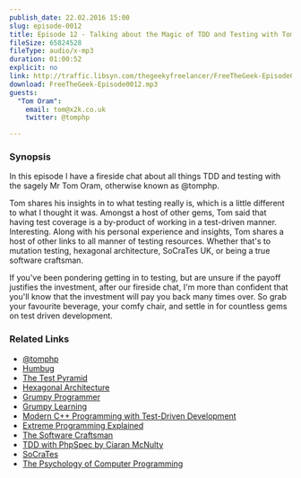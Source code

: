 ```yaml
---
publish_date: 22.02.2016 15:00
slug: episode-0012
title: Episode 12 - Talking about the Magic of TDD and Testing with Tom Oram
fileSize: 65824528
fileType: audio/x-mp3
duration: 01:00:52
explicit: no
link: http://traffic.libsyn.com/thegeekyfreelancer/FreeTheGeek-Episode0012.mp3
download: FreeTheGeek-Episode0012.mp3
guests:
  "Tom Oram":
    email: tom@x2k.co.uk
    twitter: @tomphp

---
```

### Synopsis

In this episode I have a fireside chat about all things TDD and testing with the sagely Mr Tom Oram, otherwise known as @tomphp. 

Tom shares his insights in to what testing really is, which is a little different to what I thought it was. Amongst a host of other gems, Tom said that having test coverage is a by-product of working in a test-driven manner. Interesting. Along with his personal experience and insights, Tom shares a host of other links to all manner of testing resources. Whether that's to mutation testing, hexagonal architecture, SoCraTes UK, or being a true software craftsman.

If you've been pondering getting in to testing, but are unsure if the payoff justifies the investment, after our fireside chat, I'm more than confident that you'll know that the investment will pay you back many times over. So grab your favourite beverage, your comfy chair, and settle in for countless gems on test driven development.

### Related Links

- [@tomphp](https://twitter.com/@tomphp)
- [Humbug](https://github.com/padraic/humbug)
- [The Test Pyramid](http://martinfowler.com/bliki/TestPyramid.html)
- [Hexagonal Architecture](http://culttt.com/2014/12/31/hexagonal-architecture/)
- [Grumpy Programmer](https://www.littlehart.net/atthekeyboard/)
- [Grumpy Learning](https://grumpy-learning.com/)
- [Modern C++ Programming with Test-Driven Development](https://pragprog.com/book/lotdd/modern-c-programming-with-test-driven-development)
- [Extreme Programming Explained](http://www.amazon.co.uk/Extreme-Programming-Explained-Embrace-Change/dp/0321278658)
- [The Software Craftsman](http://www.amazon.co.uk/Software-Craftsman-Professionalism-Pragmatism-Robert/dp/0134052501/ref=sr_1_1?ie=UTF8&qid=1416521895&sr=8-1&keywords=the+software+craftsman)
- [TDD with PhpSpec by Ciaran McNulty](http://www.slideshare.net/CiaranMcNulty/tdd-with-phpspec)
- [SoCraTes](http://socratesuk.org/)
- [The Psychology of Computer Programming](http://www.amazon.com/The-Psychology-Computer-Programming-Anniversary/dp/0932633420)

